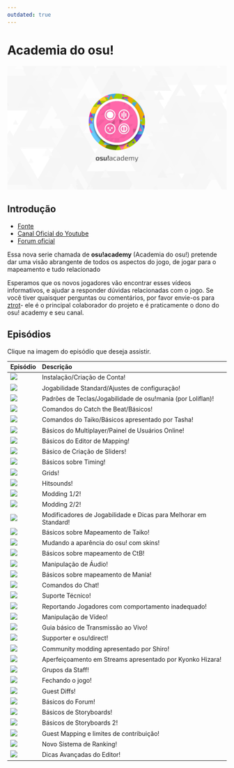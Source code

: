 ```yaml
---
outdated: true
---
```


# Academia do osu!

![osu!academy's logo](img/logo.png "osu!academy logo")

## Introdução

- [Fonte](https://osu.ppy.sh/home/news/2013-12-19-introducing-the-osu-academy)
- [Canal Oficial do Youtube](https://www.youtube.com/user/osuacademy/videos)
- [Forum oficial](https://osu.ppy.sh/community/forums/topics/169707)

Essa nova serie chamada de **osu!academy** (Academia do osu!) pretende dar uma visão abrangente de todos os aspectos do jogo, de jogar para o mapeamento e tudo relacionado

Esperamos que os novos jogadores vão encontrar esses vídeos informativos, e ajudar a responder dúvidas relacionadas com o jogo. Se você tiver quaisquer perguntas ou comentários, por favor envie-os para [ztrot](https://osu.ppy.sh/users/6347)- ele é o principal colaborador do projeto e é praticamente o dono do osu! academy e seu canal.

## Episódios

Clique na imagem do episódio que deseja assistir.

| Episódio | Descrição |
| :-- | :-- |
| [![](img/academy-1.png)](https://www.youtube.com/watch?v=cz522ZAs5aQ "Episódio 1") | Instalação/Criação de Conta! |
| [![](img/academy-2.png)](https://www.youtube.com/watch?v=mswLEXK0eDk "Episódio 2") | Jogabilidade Standard/Ajustes de configuração! |
| [![](img/academy-3.png)](https://www.youtube.com/watch?v=UAomychlbic "Episódio 3") | Padrões de Teclas/Jogabilidade de osu!mania (por Loliflan)! |
| [![](img/academy-4.png)](https://www.youtube.com/watch?v=6WKZE2HPOK8 "Episódio 4") | Comandos do Catch the Beat/Básicos! |
| [![](img/academy-5.png)](https://www.youtube.com/watch?v=f_uSO2ESCRI "Episódio 5") | Comandos do Taiko/Básicos apresentado por Tasha! |
| [![](img/academy-6.png)](https://www.youtube.com/watch?v=cyYRl-a5xII "Episódio 6") | Básicos do Multiplayer/Painel de Usuários Online! |
| [![](img/academy-7-0.png)](https://www.youtube.com/watch?v=WKS8Zhut9XU "Episódio 7-0") | Básicos do Editor de Mapping! |
| [![](img/academy-7-1.png)](https://www.youtube.com/watch?v=RKLanv4pvJc "Episódio 7-1") | Básico de Criação de Sliders! |
| [![](img/academy-7-2.png)](https://www.youtube.com/watch?v=8nsbrOhLE9w "Episódio 7-2") | Básicos sobre Timing! |
| [![](img/academy-7-3.png)](https://www.youtube.com/watch?v=MhIuPvQjLbU "Episódio 7-3") | Grids! |
| [![](img/academy-8.png)](https://www.youtube.com/watch?v=PFEYlQfiJHQ "Episódio 8") | Hitsounds! |
| [![](img/academy-9.png)](https://www.youtube.com/watch?v=bTGBspoMFVA "Episódio 9") | Modding 1/2! |
| [![](img/academy-10.png)](https://www.youtube.com/watch?v=bTGBspoMFVA "Episódio 10") | Modding 2/2! |
| [![](img/academy-11.png)](https://www.youtube.com/watch?v=j8fpJKCjTvM "Episódio 11") | Modificadores de Jogabilidade e Dicas para Melhorar em Standard! |
| [![](img/academy-12.png)](https://www.youtube.com/watch?v=8reEFNk5kQY "Episódio 12") | Básicos sobre Mapeamento de Taiko! |
| [![](img/academy-13.png)](https://www.youtube.com/watch?v=oUvCBsGyTtw "Episódio 13") | Mudando a aparência do osu! com skins! |
| [![](img/academy-14.png)](https://www.youtube.com/watch?v=dyDMyB9D420 "Episódio 14") | Básicos sobre mapeamento de CtB! |
| [![](img/academy-15.png)](https://www.youtube.com/watch?v=muu3HkG38kk "Episódio 15") | Manipulação de Áudio! |
| [![](img/academy-16.png)](https://www.youtube.com/watch?v=uTnO_7bMV44 "Episódio 16") | Básicos sobre mapeamento de Mania! |
| [![](img/academy-17.png)](https://www.youtube.com/watch?v=yWqRJZ5FX5Y "Episódio 17") | Comandos do Chat! |
| [![](img/academy-18.png)](https://www.youtube.com/watch?v=Ywu3PZGYPxs "Episódio 18") | Suporte Técnico! |
| [![](img/academy-19.png)](https://www.youtube.com/watch?v=ZoBAZCl9wXY "Episódio 19") | Reportando Jogadores com comportamento inadequado! |
| [![](img/academy-20.png)](https://www.youtube.com/watch?v=exyuI9lv_OI "Episódio 20") | Manipulação de Vídeo! |
| [![](img/academy-21.png)](https://www.youtube.com/watch?v=59Tm9LvYk3Q "Episódio 21") | Guia básico de Transmissão ao Vivo! |
| [![](img/academy-22.png)](https://www.youtube.com/watch?v=ec0pLh4U8eY "Episódio 22") | Supporter e osu!direct! |
| [![](img/academy-23.png)](https://www.youtube.com/watch?v=MxlB__wjt9A "Episódio 23") | Community modding apresentado por Shiro! |
| [![](img/academy-24.png)](https://www.youtube.com/watch?v=pq33jvMitRk "Episódio 24") | Aperfeiçoamento em Streams apresentado por Kyonko Hizara! |
| [![](img/academy-25.png)](https://www.youtube.com/watch?v=sgcdrxevAT4 "Episódio 25") | Grupos da Staff! |
| [![](img/academy-26.png)](https://www.youtube.com/watch?v=y61v2QCHlpY "Episódio 26") | Fechando o jogo! |
| [![](img/academy-27.png)](https://www.youtube.com/watch?v=nXWA1Qh9bT8 "Episódio 27") | Guest Diffs! |
| [![](img/academy-28.png)](https://www.youtube.com/watch?v=PEZFOM8NKtw "Episódio 28") | Básicos do Forum! |
| [![](img/academy-29.png)](https://www.youtube.com/watch?v=uvCRwcyJ4TA "Episódio 29") | Básicos de Storyboards! |
| [![](img/academy-30.png)](https://www.youtube.com/watch?v=EvICgPuOylk "Episódio 30") | Básicos de Storyboards 2! |
| [![](img/academy-31.png)](https://www.youtube.com/watch?v=s2ZK4o8V5tI "Episódio 31") | Guest Mapping e limites de contribuição! |
| [![](img/academy-32.png)](https://www.youtube.com/watch?v=wa_hNegtBw0 "Episódio 32") | Novo Sistema de Ranking! |
| [![](img/academy-33.png)](https://www.youtube.com/watch?v=_-Xke2bqzok "Episódio 33") | Dicas Avançadas do Editor! |
